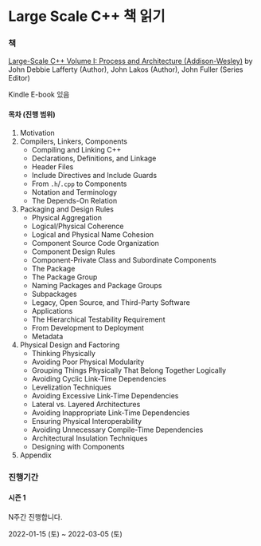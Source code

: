 
# Large Scale C++ 책 읽기

### 책

[Large-Scale C++ Volume I: Process and Architecture (Addison-Wesley)](https://www.amazon.com/dp/0201717069/ref=cm_sw_em_r_mt_dp_AHKJQW7J9Q3YN42RYZ36?_encoding=UTF8&psc=1)
by John Debbie Lafferty (Author), John Lakos (Author), John Fuller (Series Editor)

Kindle E-book 있음

#### 목차 (진행 범위)

1. Motivation
2. Compilers, Linkers, Components
    * Compiling and Linking C++
    * Declarations, Definitions, and Linkage
    * Header Files
    * Include Directives and Include Guards
    * From `.h`/`.cpp` to Components
    * Notation and Terminology
    * The Depends-On Relation
3. Packaging and Design Rules
    * Physical Aggregation
    * Logical/Physical Coherence
    * Logical and Physical Name Cohesion
    * Component Source Code Organization
    * Component Design Rules
    * Component-Private Class and Subordinate Components
    * The Package
    * The Package Group
    * Naming Packages and Package Groups
    * Subpackages
    * Legacy, Open Source, and Third-Party Software
    * Applications
    * The Hierarchical Testability Requirement
    * From Development to Deployment
    * Metadata
4. Physical Design and Factoring
    * Thinking Physically
    * Avoiding Poor Physical Modularity
    * Grouping Things Physically That Belong Together Logically
    * Avoiding Cyclic Link-Time Dependencies
    * Levelization Techniques
    * Avoiding Excessive Link-Time Dependencies
    * Lateral vs. Layered Architectures
    * Avoiding Inappropriate Link-Time Dependencies
    * Ensuring Physical Interoperability
    * Avoiding Unnecessary Compile-Time Dependencies
    * Architectural Insulation Techniques
    * Designing with Components
5. Appendix

### 진행기간

#### 시즌 1

N주간 진행합니다.

2022-01-15 (토) ~ 2022-03-05 (토)

